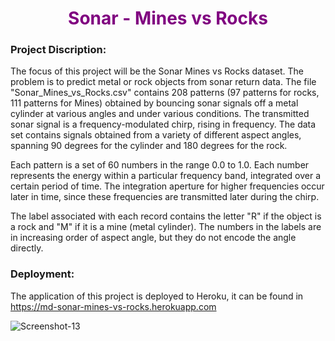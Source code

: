 <h1 align='center' style='color:purple'>Sonar - Mines vs Rocks</h1>

### Project Discription:
The focus of this project will be the Sonar Mines vs Rocks dataset. The problem is to predict metal or rock objects from sonar return data. The file "Sonar_Mines_vs_Rocks.csv" contains 208 patterns (97 patterns for rocks, 111 patterns for Mines) obtained by bouncing sonar signals off a metal cylinder at various angles and under various conditions. The transmitted sonar signal is a frequency-modulated chirp, rising in frequency. The data set contains signals obtained from a variety of different aspect angles, spanning 90 degrees for the cylinder and 180 degrees for the rock.

Each pattern is a set of 60 numbers in the range 0.0 to 1.0. Each number represents the energy within a particular frequency band, integrated over a certain period of time. The integration aperture for higher frequencies occur later in time, since these frequencies are transmitted later during the chirp.

The label associated with each record contains the letter "R" if the object is a rock and "M" if it is a mine (metal cylinder). The numbers in the labels are in increasing order of aspect angle, but they do not encode the angle directly.


### Deployment: 
The application of this project is deployed to Heroku, it can be found in https://md-sonar-mines-vs-rocks.herokuapp.com



![Screenshot-13](https://user-images.githubusercontent.com/86875309/182231730-6ab0a594-7214-4d86-a261-123e184c16b8.png)
